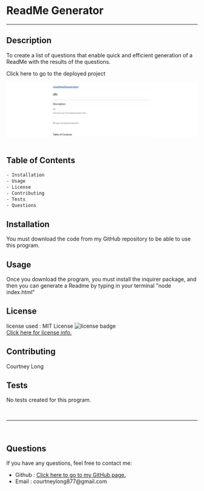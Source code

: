 # ReadMe Generator
---
## Description
To create a list of questions that enable quick and efficient generation of a ReadMe with the results of the questions.

<link href="https://courtbourt12.github.io/readmeGenerator/">Click here to go to the deployed project</link>

<br>
<br>

<img src="readMe.JPG" alt = "Image of the deployed application">

<br>
<br>

## Table of Contents
    - Installation
    - Usage
    - License
    - Contributing
    - Tests
    - Questions

## Installation
You must download the code from my GitHub repository to be able to use this program.

## Usage
Once you download the program, you must install the inquirer package, and then you can generate a Readme by typing in your terminal "node index.html"

## License
license used : MIT License
<img src="" alt="license badge">
<br><a href="">Click here for license info.</a>

## Contributing
Courtney Long

## Tests

No tests created for this program.

<br>

--- 

<br>

## Questions

If you have any questions, feel free to contact me:
<ul>
<li> Github : <a href="https://github.com/courtbourt">Click here to go to my GitHub page.</a> </li>
<li> Email : courtneylong877@gmail.com </li>
</ul>
